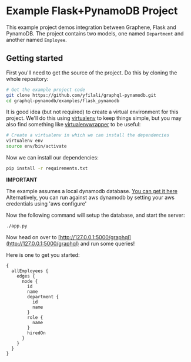 Example Flask+PynamoDB Project
================================

This example project demos integration between Graphene, Flask and PynamoDB.
The project contains two models, one named `Department` and another
named `Employee`.

Getting started
---------------

First you'll need to get the source of the project. Do this by cloning the
whole repository:

```bash
# Get the example project code
git clone https://github.com/yfilali/graphql-pynamodb.git
cd graphql-pynamodb/examples/flask_pynamodb
```

It is good idea (but not required) to create a virtual environment
for this project. We'll do this using
[virtualenv](http://docs.python-guide.org/en/latest/dev/virtualenvs/)
to keep things simple,
but you may also find something like
[virtualenvwrapper](https://virtualenvwrapper.readthedocs.org/en/latest/)
to be useful:

```bash
# Create a virtualenv in which we can install the dependencies
virtualenv env
source env/bin/activate
```

Now we can install our dependencies:

```bash
pip install -r requirements.txt
```

**IMPORTANT**

The example assumes a local dynamodb database. [You can get it here](http://docs.aws.amazon.com/amazondynamodb/latest/developerguide/DynamoDBLocal.html)
Alternatively, you can run against aws dynamodb by setting your aws credentials using 'aws configure'  

Now the following command will setup the database, and start the server:

```bash
./app.py

```


Now head on over to
[http://127.0.0.1:5000/graphql](http://127.0.0.1:5000/graphql)
and run some queries!

Here is one to get you started:
```
{
  allEmployees {
    edges {
      node {
        id
        name
        department {
          id
          name
        }
        role {
          name
        }
        hiredOn
      }
    }
  }
}

```